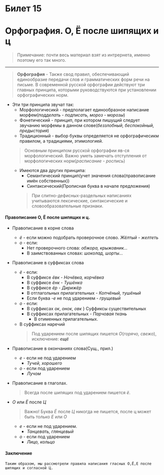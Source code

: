 # Билет 15

# Орфография. О, Ё после шипящих и ц

> Примечание: почти весь материал взят из интрернета, именно поэтому его так много.

***

> **Орфография** - Также свод правил, обеспечивающий единообразие передачи слов и грамматических форм речи на письме. 
> В современной русской орфографии действуют три главных принципа, которыми руководствуются при установлении орфографических норм.

- Эти три принципа звучат так:
    * Морфологичесикй - предполагает единообразное написание морфем(*подделать - подписать, мороз - морозы*)
    * Фонетический - принцип, при котором пишущий следует звучанию морфемы в данном слове(*беззлобный, беспокойный, предыстория*)
    * Традиционный - выбор буквы определяется не орфографичесикм правилом, а традициями, этимологией.
    > Основным принципом русской орфографии яв-ся морфологический. Важно уметь замечать отступления от морфологических норм(*расписание - роспись*)
    * Имеются два других принципа:
        * Семантический принцип(учет значения слова(правописание имён собственных))
        * Синтаксический(Прописная буква в начале предложения)
        > При слитно-дефисных-раздельных написаниях учитываются лексические, синтаксические и словообразовательные признаки.
    
#### Правописание О, Ё после шипящих и ц.
- Правописание в корне слова
    * *ё* - если можно подобрать проверочное слово. *Жёлтый - желтеть*
    * *о* - если:
        * Нет проверочного слова: *обжора, крыжовник...*
        * В заимствованных словах: *шоколад, шорты...*

- Правописание в суффиксах слова
    * *ё* - если:
        * В суффиксе *ёвк* - *Ночёвка, корчёвка*
        * В суффиксе *ёнк* - *Тушёнка*
        * В суффиксе *ёр* - *Дирижёр*
        * В отглагольных прилагательных - *Копчёный, тушёный*
        * Если буква *-е* не под ударением - *грущевый*
    * *о* - если:
        * В суффиксах *ок*, *онок*, *овк* } Суффиксы существительных
        * В суффиксах прилагательных - *Парчовая ткань*
            * В отименных прилагательных.
    * В суффиксах наречий
        > Под ударением после шипящих пишется *О*(*горячо, свежо*), исключение: ***ещё***

- Правописание в окончаниях слова(Сущ., прил.)
    * *е* - если не под ударением
        * *Тучей, хорошего*
    * *о* - если под ударением
        * *Лучом*

- Правописание в глаголах.
    > Всегда после шипящих под ударением пишется *ё*.

- *О* или *Ё* после *Ц*
    > Важно! Буква *Ё* после *Ц* никогда не пишется, после ц может быть только *Е* или *О*
    * *е* - если не под ударением.
        * *Танцевать, глянцевый*
    * *о* - если под ударением 
        * *Лицо, кольцо*

#### Заключение

```
Таким образом, мы рассмотрели правила написания гласных О,Ё,Е после шипящих и согласной Ц.
```
